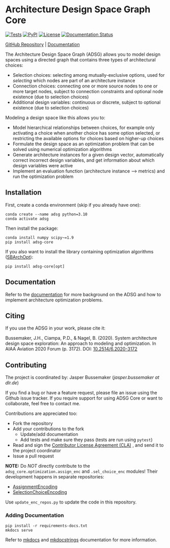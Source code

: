 # Architecture Design Space Graph Core

[![Tests](https://github.com/jbussemaker/adsg-core/workflows/Tests/badge.svg)](https://github.com/jbussemaker/adsg-core/actions/workflows/tests.yml?query=workflow%3ATests)
[![PyPI](https://img.shields.io/pypi/v/adsg-core.svg)](https://pypi.org/project/adsg-core)
[![License](https://img.shields.io/badge/license-MIT-green.svg)](LICENSE)
[![Documentation Status](https://readthedocs.org/projects/adsg-core/badge/?version=latest)](https://adsg-core.readthedocs.io/en/latest/?badge=latest)

[GitHub Repository](https://github.com/jbussemaker/adsg-core) |
[Documentation](https://adsg-core.readthedocs.io/)

The Architecture Design Space Graph (ADSG) allows you to model design spaces using a directed graph that contains three
types of architectural choices:
- Selection choices: selecting among mutually-exclusive options, used for *selecting* which nodes are part of an
  architecture instance
- Connection choices: connecting one or more source nodes to one or more target nodes, subject to connection constraints
  and optional node existence (due to selection choices)
- Additional design variables: continuous or discrete, subject to optional existence (due to selection choices)

Modeling a design space like this allows you to:
- Model hierarchical relationships between choices, for example only activating a choice when another choice has some
  option selected, or restricting the available options for choices based on higher-up choices
- Formulate the design space as an optimization problem that can be solved using numerical optimization algorithms
- Generate architecture instances for a given design vector, automatically correct incorrect design variables, and get
  information about which design variables were active
- Implement an evaluation function (architecture instance --> metrics) and run the optimization problem

## Installation

First, create a conda environment (skip if you already have one):
```
conda create --name adsg python=3.10
conda activate adsg
```

Then install the package:
```
conda install numpy scipy~=1.9
pip install adsg-core
```

If you also want to install the library containing optimization algorithms ([SBArchOpt](sbarchopt.readthedocs.io/)):
```
pip install adsg-core[opt]
```

## Documentation

Refer to the [documentation](https://adsg-core.readthedocs.io/) for more background on the ADSG
and how to implement architecture optimization problems.

## Citing

If you use the ADSG in your work, please cite it:

Bussemaker, J.H., Ciampa, P.D., & Nagel, B. (2020). System architecture design space exploration: An approach to
modeling and optimization. In AIAA Aviation 2020 Forum (p. 3172).
DOI: [10.2514/6.2020-3172](https://doi.org/10.2514/6.2020-3172)

## Contributing

The project is coordinated by: Jasper Bussemaker (*jasper.bussemaker at dlr.de*)

If you find a bug or have a feature request, please file an issue using the Github issue tracker.
If you require support for using ADSG Core or want to collaborate, feel free to contact me.

Contributions are appreciated too:
- Fork the repository
- Add your contributions to the fork
  - Update/add documentation
  - Add tests and make sure they pass (tests are run using `pytest`)
- Read and sign the [Contributor License Agreement (CLA)](https://github.com/jbussemaker/adsg-core/blob/main/ADSG%20Core%20DLR%20Individual%20Contributor%20License%20Agreement.docx)
  , and send it to the project coordinator
- Issue a pull request

**NOTE:** Do *NOT* directly contribute to the `adsg_core.optimization.assign_enc` and `.sel_choice_enc` modules!
Their development happens in separate repositories:
- [AssignmentEncoding](https://github.com/jbussemaker/AssignmentEncoding)
- [SelectionChoiceEncoding](https://github.com/jbussemaker/SelectionChoiceEncoding)

Use `update_enc_repos.py` to update the code in this repository.

### Adding Documentation

```
pip install -r requirements-docs.txt
mkdocs serve
```

Refer to [mkdocs](https://www.mkdocs.org/) and [mkdocstrings](https://mkdocstrings.github.io/) documentation
for more information.
